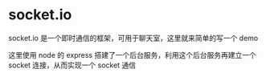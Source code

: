 # socket.io

socket.io 是一个即时通信的框架，可用于聊天室，这里就来简单的写一个 demo  

这里使用 node 的 express 搭建了一个后台服务，利用这个后台服务再建立一个 socket 连接，从而实现一个 socket 通信

